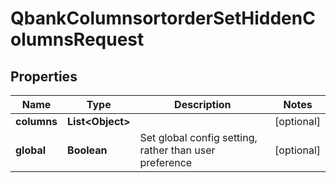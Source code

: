 

# QbankColumnsortorderSetHiddenColumnsRequest


## Properties

| Name | Type | Description | Notes |
|------------ | ------------- | ------------- | -------------|
|**columns** | **List&lt;Object&gt;** |  |  [optional] |
|**global** | **Boolean** | Set global config setting, rather than user preference |  [optional] |



